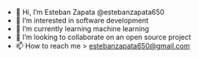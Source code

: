 - 👋 Hi, I’m Esteban Zapata @estebanzapata650
- 👀 I’m interested in software development 
- 🌱 I’m currently learning machine learning
- 💞️ I’m looking to collaborate on an open source project
- 📫 How to reach me > estebanzapata650@gmail.com
